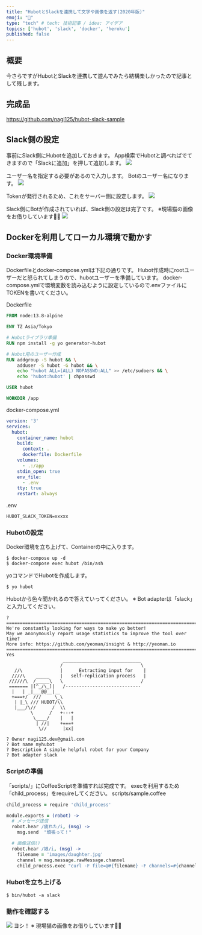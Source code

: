 ```yaml
---
title: "HubotとSlackを連携して文字や画像を返す(2020年版)"
emoji: "🤖"
type: "tech" # tech: 技術記事 / idea: アイデア
topics: ['hubot', 'slack', 'docker', 'heroku']
published: false
---
```


## 概要
今さらですがHubotとSlackを連携して遊んでみたら結構楽しかったので記事として残します。

## 完成品
https://github.com/nagi125/hubot-slack-sample

## Slack側の設定
事前にSlack側にHubotを追加しておきます。
App検索でHubotと調べればでてきますので「Slackに追加」を押して追加します。
![](https://storage.googleapis.com/zenn-user-upload/vi7ruqcc6oqrxexc3gs778ve2xx3)

ユーザー名を指定する必要があるので入力します。
Botのユーザー名になります。
![](https://storage.googleapis.com/zenn-user-upload/6dh33hhk9exhshiz0yunxqud2j6e)

Tokenが発行されるため、これをサーバー側に設定します。
![](https://storage.googleapis.com/zenn-user-upload/ypc3hpy0xl1d2zrrnzn4rcph99q3)

Slack側にBotが作成されていれば、Slack側の設定は完了です。
※現場猫の画像をお借りしています🙇‍♂️
![](https://storage.googleapis.com/zenn-user-upload/ivn4j1gu48dwfa1mn4i2tb60tfl2)

## Dockerを利用してローカル環境で動かす
### Docker環境準備
Dockerfileとdocker-compose.ymlは下記の通りです。
Hubot作成時にrootユーザーだと怒られてしまうので、hubotユーザーを準備しています。
docker-compose.ymlで環境変数を読み込むように設定しているので.envファイルにTOKENを書いてください。

Dockerfile
```dockerfile
FROM node:13.8-alpine

ENV TZ Asia/Tokyo

# Hubotライブラリ準備
RUN npm install -g yo generator-hubot

# Hubot用のユーザー作成
RUN addgroup -S hubot && \
    adduser -S hubot -G hubot && \
    echo "hubot ALL=(ALL) NOPASSWD:ALL" >> /etc/sudoers && \
    echo 'hubot:hubot' | chpasswd

USER hubot

WORKDIR /app
```

docker-compose.yml
```yml
version: '3'
services:
  hubot:
    container_name: hubot
    build:
      context: .
      dockerfile: Dockerfile
    volumes:
      - .:/app
    stdin_open: true
    env_file:
      - .env
    tty: true
    restart: always
```

.env
```
HUBOT_SLACK_TOKEN=xxxxx
```

### Hubotの設定
Docker環境を立ち上げて、Containerの中に入ります。
```
$ docker-compose up -d
$ docker-compose exec hubot /bin/ash
```

yoコマンドでHubotを作成します。
```
$ yo hubot
```

Hubotから色々聞かれるので答えていってください。
※ Bot adapterは「slack」と入力してください。
```
? ==========================================================================
We're constantly looking for ways to make yo better!
May we anonymously report usage statistics to improve the tool over time?
More info: https://github.com/yeoman/insight & http://yeoman.io
========================================================================== Yes
                     _____________________________
                    /                             \
   //\              |      Extracting input for    |
  ////\    _____    |   self-replication process   |
 //////\  /_____\   \                             /
 ======= |[^_/\_]|   /----------------------------
  |   | _|___@@__|__
  +===+/  ///     \_\
   | |_\ /// HUBOT/\\
   |___/\//      /  \\
         \      /   +---+
          \____/    |   |
           | //|    +===+
            \//      |xx|

? Owner nagi125.dev@gmail.com
? Bot name myhubot
? Description A simple helpful robot for your Company
? Bot adapter slack
```

### Scriptの準備
「scripts/」にCoffeeScriptを準備すれば完成です。
execを利用するため「child_process」をrequireしてください。
scripts/sample.coffee

```coffee
child_process = require 'child_process'

module.exports = (robot) ->
  # メッセージ送信
  robot.hear /疲れた/i, (msg) ->
    msg.send  "頑張って！"

  # 画像送信()
  robot.hear /娘/i, (msg) ->
    filename = 'images/daughter.jpg'
    channel = msg.message.rawMessage.channel
    child_process.exec "curl -F file=@#{filename} -F channels=#{channel} -F token=#{process.env.HUBOT_SLACK_TOKEN} https://slack.com/api/files.upload"
```

### Hubotを立ち上げる
```
$ bin/hubot -a slack
```

### 動作を確認する
![](https://storage.googleapis.com/zenn-user-upload/vbe7wcntgk284fa7wuuhb1cq6cbj)
ヨシ！
※ 現場猫の画像をお借りしています🙇‍♂️
